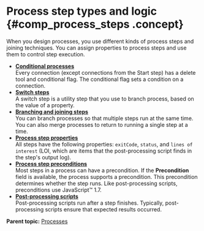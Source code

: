 # Process step types and logic {#comp_process_steps .concept}

When you design processes, you use different kinds of process steps and joining techniques. You can assign properties to process steps and use them to control step execution.

-   **[Conditional processes](../topics/comp_process_conditional.md)**  
Every connection \(except connections from the Start step\) has a delete tool and conditional flag. The conditional flag sets a condition on a connection.
-   **[Switch steps](../topics/comp_process_switch.md)**  
A switch step is a utility step that you use to branch process, based on the value of a property.
-   **[Branching and joining steps](../topics/comp_process_join.md)**  
You can branch processes so that multiple steps run at the same time. You can also merge processes to return to running a single step at a time.
-   **[Process step properties](../topics/comp_process_step_properties.md)**  
All steps have the following properties: `exitCode`, `status`, and `lines of interest` \(LOI, which are items that the post-processing script finds in the step's output log\).
-   **[Process step preconditions](../topics/comp_process_step_precondition.md)**  
Most steps in a process can have a precondition. If the **Precondition** field is available, the process supports a precondition. This precondition determines whether the step runs. Like post-processing scripts, preconditions use JavaScript™ 1.7.
-   **[Post-processing scripts](../topics/comp_postProcess.md)**  
Post-processing scripts run after a step finishes. Typically, post-processing scripts ensure that expected results occurred.

**Parent topic:** [Processes](../topics/comp_workflow.md)

